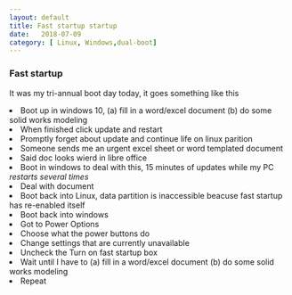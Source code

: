```yaml
---
layout: default
title: Fast startup startup
date:   2018-07-09 
category: [ Linux, Windows,dual-boot]
---
```


<h3> Fast startup</h3>

<p>      
It was my tri-annual boot day today, it goes something like this
</p>

<li> Boot up in windows 10, (a) fill in a word/excel document (b) do some solid works modeling</li>
<li> When finished click update and restart</li>
<li> Promptly forget about update and continue life on linux parition</li>
<li> Someone sends me an urgent excel sheet or word templated document</li>
<li> Said doc looks wierd in libre office </li>
<li> Boot in windows to deal with this, 15 minutes of updates while my PC <i> restarts several times</i></li>
<li> Deal with document </li>
<li> Boot back into Linux,  data partition is inaccessible beacuse  fast startup has re-enabled itself</li>
<li> Boot back into windows</li>
<li> Got to Power Options </li>
<li> Choose what the power buttons do </li>
<li> Change settings that are currently unavailable</li>
<li> Uncheck the Turn on fast startup box </li>
<li> Wait until I have to (a) fill in a word/excel document (b) do some solid works modeling</li>
<li> Repeat</li>
